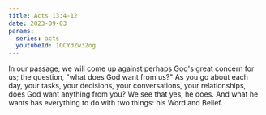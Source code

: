 ```yaml
---
title: Acts 13:4-12
date: 2023-09-03
params:
  series: acts
  youtubeId: 1OCYdZw32og
---
```


In our passage, we will come up against perhaps God's great concern for us; the question, "what does God want from us?" As you go about each day, your tasks, your decisions, your conversations, your relationships, does God want anything from you? We see that yes, he does. And what he wants has everything to do with two things: his Word and Belief.
